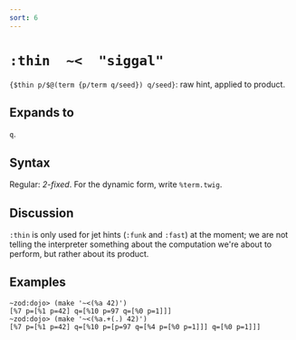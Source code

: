 ```yaml
---
sort: 6
---
```


# `:thin  ~<  "siggal"` 

`{$thin p/$@(term {p/term q/seed}) q/seed}`: raw hint, applied to 
product.

## Expands to

`q`.

## Syntax

Regular: *2-fixed*.  For the dynamic form, write `%term.twig`.

## Discussion

`:thin` is only used for jet hints (`:funk` and `:fast`) at the 
moment; we are not telling the interpreter something about the
computation we're about to perform, but rather about its product.

## Examples

```
~zod:dojo> (make '~<(%a 42)')
[%7 p=[%1 p=42] q=[%10 p=97 q=[%0 p=1]]]
~zod:dojo> (make '~<(%a.+(.) 42)')
[%7 p=[%1 p=42] q=[%10 p=[p=97 q=[%4 p=[%0 p=1]]] q=[%0 p=1]]]
```
